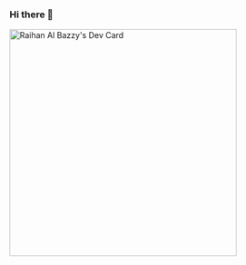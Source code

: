 ### Hi there 👋


<a href="https://app.daily.dev/excalibur995"><img src="https://api.daily.dev/devcards/c603d9b88a194d70b10c6f5b3a9da002.png?r=gjk" width="400" alt="Raihan Al Bazzy's Dev Card"/></a>

<!--
**excalibur995/excalibur995** is a ✨ _special_ ✨ repository because its `README.md` (this file) appears on your GitHub profile.

Here are some ideas to get you started:

- 🔭 I’m currently working on ...
- 🌱 I’m currently learning ...
- 👯 I’m looking to collaborate on ...
- 🤔 I’m looking for help with ...
- 💬 Ask me about ...
- 📫 How to reach me: ...
- 😄 Pronouns: ...
- ⚡ Fun fact: ...
-->

